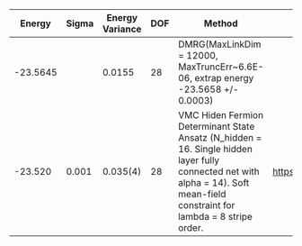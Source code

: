 | Energy   | Sigma | Energy Variance | DOF | Method                                                       | Data Repository                  |
|----------|-------|-----------------|-----|--------------------------------------------------------------|----------------------------------|
| -23.5645 |       | 0.0155          | 28  | DMRG(MaxLinkDim = 12000, MaxTruncErr~6.6E-06, extrap energy -23.5658 +/- 0.0003) |                                  |
| -23.520  | 0.001 | 0.035(4)        | 28  | VMC Hiden Fermion Determinant State Ansatz (N_hidden = 16. Single hidden layer fully connected net with alpha = 14). Soft mean-field constraint for lambda = 8 stripe order. | https://arxiv.org/abs/2111.10420 |
